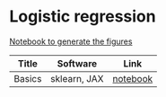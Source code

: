 # Logistic regression

[Notebook to generate the figures](https://github.com/probml/pyprobml/blob/master/notebooks/figures/chapter10_figures.ipynb)

[logreg]: https://colab.research.google.com/github/probml/pyprobml/blob/master/book1/logreg/logreg.ipynb

|Title|Software|Link|
|-----------|----|----|
|Basics| sklearn, JAX| [notebook][logreg]
